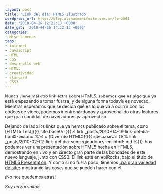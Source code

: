 ```yaml
---
layout: post
title: 'Link del día: HTML5 Ilustrado'
wordpress_url: http://blog.alphasmanifesto.com.ar/?p=2065
date: '2010-04-26 12:22:13 +0000'
date_gmt: '2010-04-26 14:22:13 +0000'
categories:
- Miscelaneous
tags:
- internet
- JavaScript
- HTML
- CSS
- desarrollo web
- HTML5
- creatividad
- standard
- CSS3
---
```


Nunca viene mal otro link extra sobre HTML5, sabemos que es algo que ya está empezando a tomar fuerza, y de alguna forma todavía es novedad. Mientras esperamos que se decida qué es lo que va a ocurrir con los códecs de video, podemos ir entrenándonos y aprovechando otras features que gran cantidad de navegadores ya aprovechan.

Dejando de lado los links que ya hemos publicado sobre el tema, como [HTML5 Test](({{ site.baseUrl }}{% link _posts/2010-04-19-link-del-dia-html5-test.md %})) o [Dive into HTML5](({{ site.baseUrl }}{% link _posts/2010-02-02-link-del-dia-sumergiendonos-en-html5.md %})), hoy podemos ver una presentación sobre HTML5 hecha en HTML5, demostrando en vivo y en directo gran parte de las bondades de este nuevo lenguaje, junto con CSS3. El link está en ApiRocks, bajo el título de [HTML5 Presentation](http://apirocks.com/html5/html5.html). Y como si no fuera poco, tenemos [una gran variedad de sites](http://devsnippets.com/article/designing-with-html5-css3.html) mostrando las cosas que se pueden hacer con él.

¡No nos quedemos atrás!

_Soy un zorrinito5._
